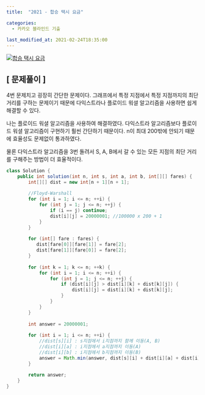 ```yaml
---
title:  "2021 - 합승 택시 요금"

categories:
  - 카카오 블라인드 기출
  
last_modified_at: 2021-02-24T18:35:00
---
```


[![합승 택시 요금](https://user-images.githubusercontent.com/53072057/108940955-91038b80-7697-11eb-9e1e-f1ec6aa51f8b.JPG)](https://programmers.co.kr/learn/courses/30/lessons/72413)  

<h2>[ 문제풀이 ]</h2>  
4번 문제치고 굉장히 간단한 문제이다. 그래프에서 특정 지점에서 특정 지점까지의 최단 거리를 구하는 문제이기 때문에 다익스트라나 플로이드 워셜 알고리즘을 사용하면 쉽게 해결할 수 있다.  

나는 플로이드 워셜 알고리즘을 사용하여 해결하였다. 다익스트라 알고리즘보다 플로이드 워셜 알고리즘이 구현하기 훨씬 간단하기 때문이다. n이 최대 200밖에 안되기 때문에 효율성도 문제없이 통과하였다.  

물론 다익스트라 알고리즘을 3번 돌려서 S, A, B에서 갈 수 있는 모든 지점의 최단 거리를 구해주는 방법이 더 효율적이다.  

```java
class Solution {
    public int solution(int n, int s, int a, int b, int[][] fares) {
        int[][] dist = new int[n + 1][n + 1];
        
        //Floyd-Warshall
        for (int i = 1; i <= n; ++i) {
            for (int j = 1; j <= n; ++j) {
                if (i == j) continue;
                dist[i][j] = 20000001; //100000 x 200 + 1
            }
        }
        
        for (int[] fare : fares) {
           dist[fare[0]][fare[1]] = fare[2];
           dist[fare[1]][fare[0]] = fare[2];
        }
        
        for (int k = 1; k <= n; ++k) {
            for (int i = 1; i <= n; ++i) {
                for (int j = 1; j <= n; ++j) {
                    if (dist[i][j] > dist[i][k] + dist[k][j]) {
                        dist[i][j] = dist[i][k] + dist[k][j];
                    }
                }
            }
        }
        
        int answer = 20000001;
        
        for (int i = 1; i <= n; ++i) {
            //dist[s][i] : s지점에서 i지점까지 함께 이동(A, B)
            //dist[i][a] : i지점에서 a지점까지 이동(A)
            //dist[i][b] : i지점에서 b지점까지 이동(B)
            answer = Math.min(answer, dist[s][i] + dist[i][a] + dist[i][b]);
        }
        
        return answer;
    }
}
```